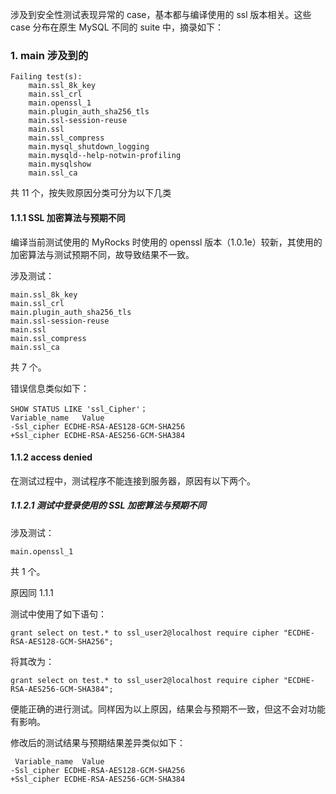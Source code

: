 
涉及到安全性测试表现异常的 case，基本都与编译使用的 ssl 版本相关。这些 case 分布在原生 MySQL 不同的 suite 中，摘录如下：

### 1. main 涉及到的

```
Failing test(s):
    main.ssl_8k_key
    main.ssl_crl
    main.openssl_1
    main.plugin_auth_sha256_tls
    main.ssl-session-reuse
    main.ssl
    main.ssl_compress
    main.mysql_shutdown_logging
    main.mysqld--help-notwin-profiling
    main.mysqlshow
    main.ssl_ca
```
共 11 个，按失败原因分类可分为以下几类

#### 1.1.1 SSL 加密算法与预期不同

编译当前测试使用的 MyRocks 时使用的 openssl 版本（1.0.1e）较新，其使用的加密算法与测试预期不同，故导致结果不一致。

涉及测试：
```
main.ssl_8k_key
main.ssl_crl
main.plugin_auth_sha256_tls
main.ssl-session-reuse
main.ssl
main.ssl_compress
main.ssl_ca
```
共 7 个。

错误信息类似如下：
```
SHOW STATUS LIKE 'ssl_Cipher'；
Variable_name	Value
-Ssl_cipher	ECDHE-RSA-AES128-GCM-SHA256
+Ssl_cipher	ECDHE-RSA-AES256-GCM-SHA384
```

#### 1.1.2 access denied

在测试过程中，测试程序不能连接到服务器，原因有以下两个。

##### 1.1.2.1 测试中登录使用的 SSL 加密算法与预期不同

涉及测试：
```
main.openssl_1
```
共 1 个。

原因同 1.1.1

测试中使用了如下语句：
```
grant select on test.* to ssl_user2@localhost require cipher "ECDHE-RSA-AES128-GCM-SHA256";
```

将其改为：
```
grant select on test.* to ssl_user2@localhost require cipher "ECDHE-RSA-AES256-GCM-SHA384";
```

便能正确的进行测试。同样因为以上原因，结果会与预期不一致，但这不会对功能有影响。

修改后的测试结果与预期结果差异类似如下：
```
 Variable_name	Value
-Ssl_cipher	ECDHE-RSA-AES128-GCM-SHA256
+Ssl_cipher	ECDHE-RSA-AES256-GCM-SHA384
